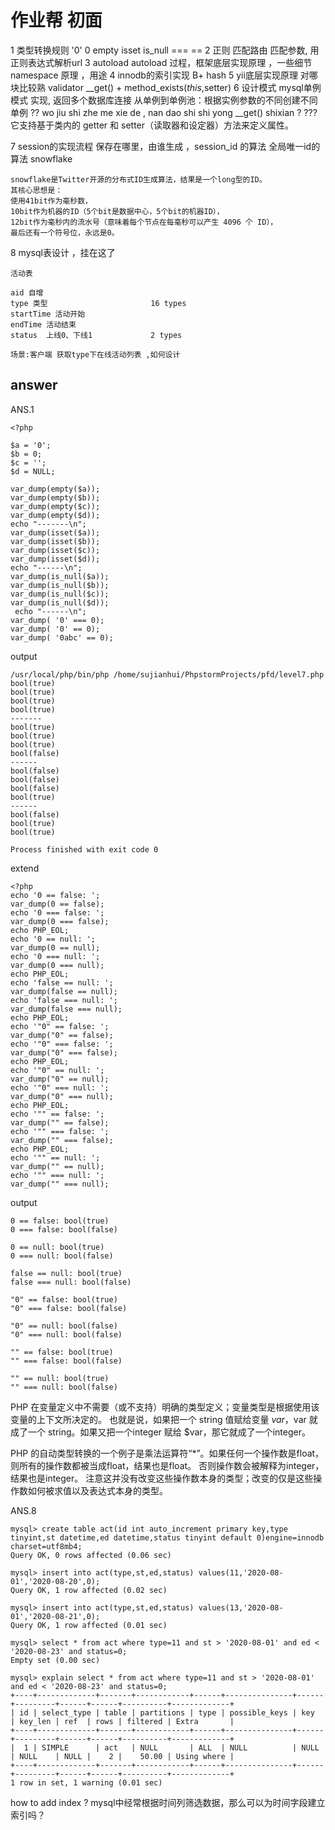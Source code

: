 # 作业帮 初面

1 类型转换规则 '0' 0  empty isset is_null  === == 
2 正则 匹配路由 匹配参数, 用正则表达式解析url
3 autoload autoload 过程，框架底层实现原理 ，一些细节  namespace 原理 ，用途
4 innodb的索引实现  B+ hash
5 yii底层实现原理  对哪块比较熟   validator __get() + method_exists($this,$setter)
6 设计模式 mysql单例模式 实现, 返回多个数据库连接  从单例到单例池：根据实例参数的不同创建不同单例  ?? wo jiu shi  zhe me xie de , nan dao shi shi yong __get() shixian ?
??? 它支持基于类内的 getter 和 setter（读取器和设定器）方法来定义属性。

7 session的实现流程 保存在哪里，由谁生成 ，session_id 的算法  全局唯一id的算法  snowflake
    
    snowflake是Twitter开源的分布式ID生成算法，结果是一个long型的ID。
    其核心思想是：
    使用41bit作为毫秒数，
    10bit作为机器的ID（5个bit是数据中心，5个bit的机器ID），
    12bit作为毫秒内的流水号（意味着每个节点在每毫秒可以产生 4096 个 ID），
    最后还有一个符号位，永远是0。
 
8 mysql表设计 ，挂在这了

    活动表
    
    aid 自增
    type 类型                       16 types
    startTime 活动开始
    endTime 活动结束                
    status  上线0、下线1             2 types
    
    场景:客户端 获取type下在线活动列表 ,如何设计


## answer

ANS.1

    <?php
    
    $a = '0';
    $b = 0;
    $c = '';
    $d = NULL;
    
    var_dump(empty($a));
    var_dump(empty($b));
    var_dump(empty($c));
    var_dump(empty($d));
    echo "-------\n";
    var_dump(isset($a));
    var_dump(isset($b));
    var_dump(isset($c));
    var_dump(isset($d));
    echo "------\n";
    var_dump(is_null($a));
    var_dump(is_null($b));
    var_dump(is_null($c));
    var_dump(is_null($d));
     echo "------\n";
    var_dump( '0' === 0);
    var_dump( '0' == 0);
    var_dump( '0abc' == 0);
    
    
output

    /usr/local/php/bin/php /home/sujianhui/PhpstormProjects/pfd/level7.php
    bool(true)
    bool(true)
    bool(true)
    bool(true)
    -------
    bool(true)
    bool(true)
    bool(true)
    bool(false)
    ------
    bool(false)
    bool(false)
    bool(false)
    bool(true)
    ------
    bool(false)
    bool(true)
    bool(true)
    
    Process finished with exit code 0

extend 
    
    <?php
    echo '0 == false: ';
    var_dump(0 == false);
    echo '0 === false: ';
    var_dump(0 === false);
    echo PHP_EOL;
    echo '0 == null: ';
    var_dump(0 == null);
    echo '0 === null: ';
    var_dump(0 === null);
    echo PHP_EOL;
    echo 'false == null: ';
    var_dump(false == null);
    echo 'false === null: ';
    var_dump(false === null);
    echo PHP_EOL;
    echo '"0" == false: ';
    var_dump("0" == false);
    echo '"0" === false: ';
    var_dump("0" === false);
    echo PHP_EOL;
    echo '"0" == null: ';
    var_dump("0" == null);
    echo '"0" === null: ';
    var_dump("0" === null);
    echo PHP_EOL;
    echo '"" == false: ';
    var_dump("" == false);
    echo '"" === false: ';
    var_dump("" === false);
    echo PHP_EOL;
    echo '"" == null: ';
    var_dump("" == null);
    echo '"" === null: ';
    var_dump("" === null);
    
    
output 
    
    0 == false: bool(true)
    0 === false: bool(false)
    
    0 == null: bool(true)
    0 === null: bool(false)
    
    false == null: bool(true)
    false === null: bool(false)
    
    "0" == false: bool(true)
    "0" === false: bool(false)
    
    "0" == null: bool(false)
    "0" === null: bool(false)
    
    "" == false: bool(true)
    "" === false: bool(false)
    
    "" == null: bool(true)
    "" === null: bool(false)

PHP 在变量定义中不需要（或不支持）明确的类型定义；变量类型是根据使用该变量的上下文所决定的。
也就是说，如果把一个 string 值赋给变量 $var，$var 就成了一个 string。如果又把一个integer 赋给 $var，那它就成了一个integer。

PHP 的自动类型转换的一个例子是乘法运算符“*”。如果任何一个操作数是float，则所有的操作数都被当成float，结果也是float。
否则操作数会被解释为integer，结果也是integer。
注意这并没有改变这些操作数本身的类型；改变的仅是这些操作数如何被求值以及表达式本身的类型。

ANS.8

    mysql> create table act(id int auto_increment primary key,type tinyint,st datetime,ed datetime,status tinyint default 0)engine=innodb charset=utf8mb4;
    Query OK, 0 rows affected (0.06 sec)
    
    mysql> insert into act(type,st,ed,status) values(11,'2020-08-01','2020-08-20',0);
    Query OK, 1 row affected (0.02 sec)
    
    mysql> insert into act(type,st,ed,status) values(13,'2020-08-01','2020-08-21',0);
    Query OK, 1 row affected (0.01 sec)
    
    mysql> select * from act where type=11 and st > '2020-08-01' and ed < '2020-08-23' and status=0;
    Empty set (0.00 sec)
    
    mysql> explain select * from act where type=11 and st > '2020-08-01' and ed < '2020-08-23' and status=0;
    +----+-------------+-------+------------+------+---------------+------+---------+------+------+----------+-------------+
    | id | select_type | table | partitions | type | possible_keys | key  | key_len | ref  | rows | filtered | Extra       |
    +----+-------------+-------+------------+------+---------------+------+---------+------+------+----------+-------------+
    |  1 | SIMPLE      | act   | NULL       | ALL  | NULL          | NULL | NULL    | NULL |    2 |    50.00 | Using where |
    +----+-------------+-------+------------+------+---------------+------+---------+------+------+----------+-------------+
    1 row in set, 1 warning (0.01 sec)
    
how to add index ?
mysql中经常根据时间列筛选数据，那么可以为时间字段建立索引吗？
